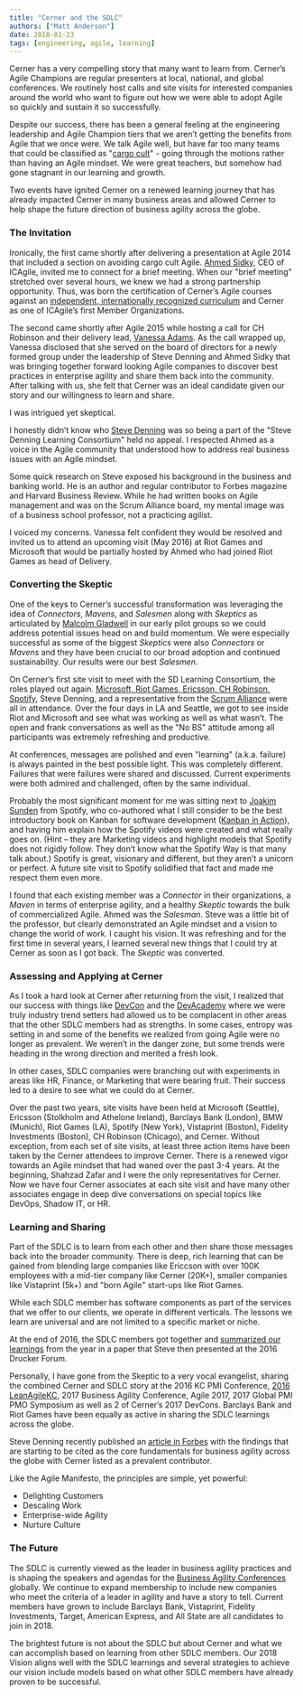 ```yaml
---
title: "Cerner and the SDLC"
authors: ["Matt Anderson"]
date: 2018-01-23
tags: [engineering, agile, learning]
---
```


Cerner has a very compelling story that many want to learn from. Cerner’s Agile Champions are regular presenters at local, national, and global conferences. We routinely host calls and site visits for interested companies around the world who want to figure out how we were able to adopt Agile so quickly and sustain it so successfully. 

Despite our success, there has been a general feeling at the engineering leadership and Agile Champion tiers that we aren’t getting the benefits from Agile that we once were. We talk Agile well, but have far too many teams that could be classified as "[cargo cult](https://www.solutionsiq.com/resource/blog-post/cargo-cult-agile-approach/)" - going through the motions rather than having an Agile mindset. We were great teachers, but somehow had gone stagnant in our learning and growth.

Two events have ignited Cerner on a renewed learning journey that has already impacted Cerner in many business areas and allowed Cerner to help shape the future direction of business agility across the globe.

### The Invitation

Ironically, the first came shortly after delivering a presentation at Agile 2014 that included a section on avoiding cargo cult Agile. [Ahmed Sidky](https://twitter.com/asidky), CEO of ICAgile, invited me to connect for a brief meeting. When our "brief meeting" stretched over several hours, we knew we had a strong partnership opportunity. Thus, was born the certification of Cerner’s Agile courses against an [independent, internationally recognized curriculum](https://icagile.com/Overview) and Cerner as one of ICAgile’s first Member Organizations.

The second came shortly after Agile 2015 while hosting a call for CH Robinson and their delivery lead, [Vanessa Adams](https://twitter.com/jed2van). As the call wrapped up, Vanessa disclosed that she served on the board of directors for a newly formed group under the leadership of Steve Denning and Ahmed Sidky that was bringing together forward looking Agile companies to discover best practices in enterprise agility and share them back into the community. After talking with us, she felt that Cerner was an ideal candidate given our story and our willingness to learn and share.

I was intrigued yet skeptical.

I honestly didn’t know who [Steve Denning](https://twitter.com/stevedenning) was so being a part of the "Steve Denning Learning Consortium" held no appeal. I respected Ahmed as a voice in the Agile community that understood how to address real business issues with an Agile mindset. 

Some quick research on Steve exposed his background in the business and banking world. He is an author and regular contributor to Forbes magazine and Harvard Business Review. While he had written books on Agile management and was on the Scrum Alliance board, my mental image was of a business school professor, not a practicing agilist.

I voiced my concerns. Vanessa felt confident they would be resolved and invited us to attend an upcoming visit (May 2016) at Riot Games and Microsoft that would be partially hosted by Ahmed who had joined Riot Games as head of Delivery. 

### Converting the Skeptic

One of the keys to Cerner’s successful transformation was leveraging the idea of _Connectors_, _Mavens_, and _Salesmen_ along with _Skeptics_ as articulated by [Malcolm Gladwell](https://www.fastcompany.com/1799410/connectors-mavens-and-salesmen-how-new-ideas-spread-seeds) in our early pilot groups so we could address potential issues head on and build momentum. We were especially successful as some of the biggest _Skeptics_ were also _Connectors_ or _Mavens_ and they have been crucial to our broad adoption and continued sustainability. Our results were our best _Salesmen_.

On Cerner’s first site visit to meet with the SD Learning Consortium, the roles played out again. [Microsoft, Riot Games, Ericsson, CH Robinson, Spotify](http://www.sdlearningconsortium.org/who-we-are/), Steve Denning, and a representative from the [Scrum Alliance](https://www.scrumalliance.org/) were all in attendance. Over the four days in LA and Seattle, we got to see inside Riot and Microsoft and see what was working as well as what wasn’t. The open and frank conversations as well as the "No BS" attitude among all participants was extremely refreshing and productive.

At conferences, messages are polished and even "learning" (a.k.a. failure) is always painted in the best possible light. This was completely different. Failures that were failures were shared and discussed. Current experiments were both admired and challenged, often by the same individual.

Probably the most significant moment for me was sitting next to [Joakim Sunden](https://twitter.com/joakimsunden) from Spotify, who co-authored what I still consider to be the best introductory book on Kanban for software development ([Kanban in Action](https://www.amazon.com/Kanban-Action-Marcus-Hammarberg/dp/1617291056)), and having him explain how the Spotify videos were created and what really goes on. (Hint – they are Marketing videos and highlight models that Spotify does not rigidly follow. They don’t know what the Spotify Way is that many talk about.)  Spotify is great, visionary and different, but they aren’t a unicorn or perfect. A future site visit to Spotify solidified that fact and made me respect them even more.

I found that each existing member was a _Connector_ in their organizations, a _Maven_ in terms of enterprise agility, and a healthy _Skeptic_ towards the bulk of commercialized Agile. Ahmed was the _Salesman_. Steve was a little bit of the professor, but clearly demonstrated an Agile mindset and a vision to change the world of work. I caught his vision. It was refreshing and for the first time in several years, I learned several new things that I could try at Cerner as soon as I got back. The _Skeptic_ was converted.

### Assessing and Applying at Cerner

As I took a hard look at Cerner after returning from the visit, I realized that our success with things like [DevCon](http://engineering.cerner.com/2013/08/devcon/) and the [DevAcademy](http://engineering.cerner.com/2013/08/devacademy/) where we were truly industry trend setters had allowed us to be complacent in other areas that the other SDLC members had as strengths. In some cases, entropy was setting in and some of the benefits we realized from going Agile were no longer as prevalent. We weren’t in the danger zone, but some trends were heading in the wrong direction and merited a fresh look.

In other cases, SDLC companies were branching out with experiments in areas like HR, Finance, or Marketing that were bearing fruit. Their success led to a desire to see what we could do at Cerner.

Over the past two years, site visits have been held at Microsoft (Seattle), Ericsson (Stolkholm and Athelone Ireland), Barclays Bank (London), BMW (Munich), Riot Games (LA), Spotify (New York), Vistaprint (Boston), Fidelity Investments (Boston), CH Robinson (Chicago), and Cerner. Without exception, from each set of site visits, at least three action items have been taken by the Cerner attendees to improve Cerner. There is a renewed vigor towards an Agile mindset that had waned over the past 3-4 years.
At the beginning, Shahzad Zafar and I were the only representatives for Cerner. Now we have four Cerner associates at each site visit and have many other associates engage in deep dive conversations on special topics like DevOps, Shadow IT, or HR.

### Learning and Sharing

Part of the SDLC is to learn from each other and then share those messages back into the broader community. There is deep, rich learning that can be gained from blending large companies like Ericcson with over 100K employees with a mid-tier company like Cerner (20K+), smaller companies like Vistaprint (5k+) and "born Agile" start-ups like Riot Games.

While each SDLC member has software components as part of the services that we offer to our clients, we operate in different verticals. The lessons we learn are universal and are not limited to a specific market or niche.

At the end of 2016, the SDLC members got together and [summarized our learnings](http://www.sdlearningconsortium.org/what-we-have-learned/) from the year in a paper that Steve then presented at the 2016 Drucker Forum.

Personally, I have gone from the Skeptic to a very vocal evangelist, sharing the combined Cerner and SDLC story at the 2016 KC PMI Conference, [2016 LeanAgileKC](http://2016.leanagilekc.com/sessions/the-future-is-here/), 2017 Business Agility Conference, Agile 2017, 2017 Global PMI PMO Symposium as well as 2 of Cerner’s 2017 DevCons. Barclays Bank and Riot Games have been equally as active in sharing the SDLC learnings across the globe.

Steve Denning recently published an [article in Forbes](https://www.forbes.com/sites/stevedenning/2017/10/15/what-is-agile-the-four-essential-elements/#24b8c3736e85) with the findings that are starting to be cited as the core fundamentals for business agility across the globe with Cerner listed as a prevalent contributor.

Like the Agile Manifesto, the principles are simple, yet powerful:

* Delighting Customers
* Descaling Work
* Enterprise-wide Agility
* Nurture Culture

### The Future

The SDLC is currently viewed as the leader in business agility practices and is shaping the speakers and agendas for the [Business Agility Conferences](http://businessagilityconf.com/) globally. We continue to expand membership to include new companies who meet the criteria of a leader in agility and have a story to tell. Current members have grown to include Barclays Bank, Vistaprint, Fidelity Investments, Target, American Express, and All State are all candidates to join in 2018.

The brightest future is not about the SDLC but about Cerner and what we can accomplish based on learning from other SDLC members. Our 2018 Vision aligns well with the SDLC learnings and several strategies to achieve our vision include models based on what other SDLC members have already proven to be successful.

